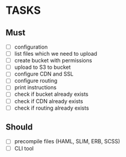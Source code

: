 # TASKS

## Must

- [ ] configuration
- [ ] list files which we need to upload
- [ ] create bucket with permissions
- [ ] upload to S3 to bucket
- [ ] configure CDN and SSL
- [ ] configure routing
- [ ] print instructions
- [ ] check if bucket already exists
- [ ] check if CDN already exists
- [ ] check if routing already exists

## Should

- [ ] precompile files (HAML, SLIM, ERB, SCSS)
- [ ] CLI tool